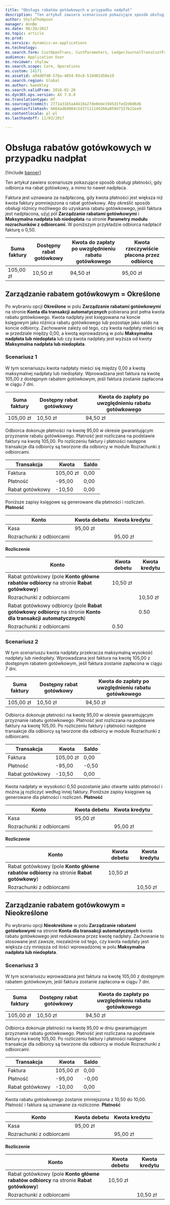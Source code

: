 ```yaml
---
title: "Obsługa rabatów gotówkowych w przypadku nadpłat"
description: "Ten artykuł zawiera scenariusze pokazujące sposób obsługi płatności, gdy odbiorca ma rabat gotówkowy, a mimo to nawet nadpłaca."
author: ShylaThompson
manager: AnnBe
ms.date: 06/20/2017
ms.topic: article
ms.prod: 
ms.service: dynamics-ax-applications
ms.technology: 
ms.search.form: CustOpenTrans, CustParameters, LedgerJournalTransCustPaym, LedgerJournalTransVendPaym, VendOpenTrans, VendParameters
audience: Application User
ms.reviewer: shylaw
ms.search.scope: Core, Operations
ms.custom: 14171
ms.assetid: a94d0fd0-57ba-4054-93c8-519d01d50e19
ms.search.region: Global
ms.author: kweekley
ms.search.validFrom: 2016-02-28
ms.dyn365.ops.version: AX 7.0.0
ms.translationtype: HT
ms.sourcegitcommit: 2771a31b5a4d418a27de0ebe1945d1fed2d8d6d6
ms.openlocfilehash: b664ad6d084c5437111149266a859d7157b22ee9
ms.contentlocale: pl-pl
ms.lasthandoff: 11/03/2017

---
```


# <a name="handling-cash-discounts-for-overpayments"></a>Obsługa rabatów gotówkowych w przypadku nadpłat

[!include [banner](../includes/banner.md)]

Ten artykuł zawiera scenariusze pokazujące sposób obsługi płatności, gdy odbiorca ma rabat gotówkowy, a mimo to nawet nadpłaca. 

Faktura jest uznawana za nadpłaconą, gdy kwota płatności jest większa niż kwota faktury pomniejszona o rabat gotówkowy. Aby określić sposób obsługi różnicy możliwego do uzyskania rabatu gotówkowego, jeśli faktura jest nadpłacona, użyj pól **Zarządzanie rabatami gotówkowymi** i **Maksymalna nadpłata lub niedopłata** na stronie **Parametry modułu rozrachunków z odbiorcami**. W poniższym przykładzie odbiorca nadpłacił fakturę o 0,50.

| Suma faktury | Dostępny rabat gotówkowy | Kwota do zapłaty po uwzględnieniu rabatu gotówkowego | Kwota rzeczywiście płacona przez odbiorcę |
|---------------|-------------------------|-----------------------------------------------------|-----------------------------------|
| 105,00 zł        | 10,50 zł                   | 94,50 zł                                               | 95,00 zł                             |

## <a name="cash-discount-administration--specific"></a>Zarządzanie rabatem gotówkowym = Określone
Po wybraniu opcji **Określone** w polu **Zarządzanie rabatami gotówkowymi** na stronie **Konta dla transakcji automatycznych** pobierana jest pełna kwota rabatu gotówkowego. Kwota nadpłaty jest księgowana na koncie księgowym jako różnica rabatu gotówkowego lub pozostaje jako saldo na koncie odbiorcy. Zachowanie zależy od tego, czy kwota nadpłaty mieści się w przedziale między 0,00, a kwotą wprowadzoną w polu **Maksymalna nadpłata lub niedopłata** lub czy kwota nadpłaty jest wyższa od kwoty **Maksymalna nadpłata lub niedopłata**.

### <a name="scenario-1"></a>Scenariusz 1

W tym scenariuszu kwota nadpłaty mieści się między 0,00 a kwotą maksymalnej nadpłaty lub niedopłaty. Wprowadzana jest faktura na kwotę 105,00 z dostępnym rabatem gotówkowym, jeśli faktura zostanie zapłacona w ciągu 7 dni.

| Suma faktury | Dostępny rabat gotówkowy | Kwota do zapłaty po uwzględnieniu rabatu gotówkowego |
|---------------|-------------------------|-----------------------------------------------------|
| 105,00 zł        | 10,50 zł                   | 94,50 zł                                               |

Odbiorca dokonuje płatności na kwotę 95,00 w okresie gwarantującym przyznanie rabatu gotówkowego. Płatność jest rozliczana na podstawie faktury na kwotę 105,00. Po rozliczeniu faktury i płatności następne transakcje dla odbiorcy są tworzone dla odbiorcy w module Rozrachunki z odbiorcami.

| Transakcja   | Kwota | Saldo |
|---------------|--------|---------|
| Faktura       | 105,00 zł | 0,00    |
| Płatność       | -95,00 | 0,00    |
| Rabat gotówkowy | -10,50 | 0,00    |

Poniższe zapisy księgowe są generowane dla płatności i rozliczeń. **Płatność**

| Konto             | Kwota debetu | Kwota kredytu |
|---------------------|--------------|---------------|
| Kasa                | 95,00 zł        |               |
| Rozrachunki z odbiorcami |              | 95,00 zł         |

**Rozliczenie**

| Konto                                                                                                          | Kwota debetu | Kwota kredytu |
|------------------------------------------------------------------------------------------------------------------|--------------|---------------|
| Rabat gotówkowy (pole **Konto główne rabatów odbiorcy** na stronie **Rabat gotówkowy**)                 | 10,50 zł        |               |
| Rozrachunki z odbiorcami                                                                                              |              | 10,50 zł         |
| Rabat gotówkowy odbiorcy (pole **Rabat gotówkowy odbiorcy** na stronie **Konto dla transakcji automatycznych**) |              | 0.50          |
| Rozrachunki z odbiorcami                                                                                              | 0.50         |               |

### <a name="scenario-2"></a>Scenariusz 2

W tym scenariuszu kwota nadpłaty przekracza maksymalną wysokość nadpłaty lub niedopłaty. Wprowadzana jest faktura na kwotę 105,00 z dostępnym rabatem gotówkowym, jeśli faktura zostanie zapłacona w ciągu 7 dni.

| Suma faktury | Dostępny rabat gotówkowy | Kwota do zapłaty po uwzględnieniu rabatu gotówkowego |
|---------------|-------------------------|-----------------------------------------------------|
| 105,00 zł        | 10,50 zł                   | 94,50 zł                                               |

Odbiorca dokonuje płatności na kwotę 95,00 w okresie gwarantującym przyznanie rabatu gotówkowego. Płatność jest rozliczana na podstawie faktury na kwotę 105,00. Po rozliczeniu faktury i płatności następne transakcje dla odbiorcy są tworzone dla odbiorcy w module Rozrachunki z odbiorcami.

| Transakcja   | Kwota | Saldo |
|---------------|--------|---------|
| Faktura       | 105,00 zł | 0,00    |
| Płatność       | -95,00 | -0,50   |
| Rabat gotówkowy | -10,50 | 0,00    |

Kwota nadpłaty w wysokości 0,50 pozostanie jako otwarte saldo płatności i można ją rozliczyć według innej faktury. Poniższe zapisy księgowe są generowane dla płatności i rozliczeń. **Płatność**

| Konto             | Kwota debetu | Kwota kredytu |
|---------------------|--------------|---------------|
| Kasa                | 95,00 zł        |               |
| Rozrachunki z odbiorcami |              | 95,00 zł         |

**Rozliczenie**

| Konto                                                                                          | Kwota debetu | Kwota kredytu |
|--------------------------------------------------------------------------------------------------|--------------|---------------|
| Rabat gotówkowy (pole **Konto główne rabatów odbiorcy** na stronie **Rabat gotówkowy**) | 10,50 zł        |               |
| Rozrachunki z odbiorcami                                                                              |              | 10,50 zł         |

## <a name="cash-discount-administration--unspecific"></a>Zarządzanie rabatem gotówkowym = Nieokreślone
Po wybraniu opcji **Nieokreślone** w polu **Zarządzanie rabatami gotówkowymi** na stronie **Konta dla transakcji automatycznych** kwota rabatu gotówkowego jest redukowana przez kwotę nadpłaty. Zachowanie to stosowane jest zawsze, niezależnie od tego, czy kwota nadpłaty jest większa czy mniejsza od ilości wprowadzonej w polu **Maksymalna nadpłata lub niedopłata**.

### <a name="scenario-3"></a>Scenariusz 3

W tym scenariuszu wprowadzana jest faktura na kwotę 105,00 z dostępnym rabatem gotówkowym, jeśli faktura zostanie zapłacona w ciągu 7 dni.

| Suma faktury | Dostępny rabat gotówkowy | Kwota do zapłaty po uwzględnieniu rabatu gotówkowego |
|---------------|-------------------------|-----------------------------------------------------|
| 105,00 zł        | 10,50 zł                   | 94,50 zł                                               |

Odbiorca dokonuje płatności na kwotę 95,00 w dniu gwarantującym przyznanie rabatu gotówkowego. Płatność jest rozliczana na podstawie faktury na kwotę 105,00. Po rozliczeniu faktury i płatności następne transakcje dla odbiorcy są tworzone dla odbiorcy w module Rozrachunki z odbiorcami.

| Transakcja   | Kwota | Saldo |
|---------------|--------|---------|
| Faktura       | 105,00 zł | 0,00    |
| Płatność       | -95,00 | -0,00   |
| Rabat gotówkowy | -10,00 | 0,00    |

Kwota rabatu gotówkowego zostanie zmniejszona z 10,50 do 10,00. Płatność i faktura są uznawane za rozliczone. **Płatność**

| Konto             | Kwota debetu | Kwota kredytu |
|---------------------|--------------|---------------|
| Kasa                | 95,00 zł        |               |
| Rozrachunki z odbiorcami |              | 95,00 zł         |

**Rozliczenie**

| Konto                                                                                          | Kwota debetu | Kwota kredytu |
|--------------------------------------------------------------------------------------------------|--------------|---------------|
| Rabat gotówkowy (pole **Konto główne rabatów odbiorcy** na stronie **Rabat gotówkowy**) | 10,50 zł        |               |
| Rozrachunki z odbiorcami                                                                              |              | 10,50 zł         |







